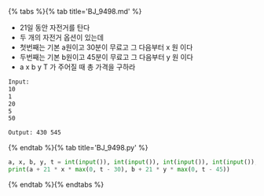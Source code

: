 {% tabs %}{% tab title='BJ_9498.md' %}

* 21일 동안 자전거를 탄다
* 두 개의 자전거 옵션이 있는데
* 첫번째는 기본 a원이고 30분이 무료고 그 다음부터 x 원 이다
* 두번째는 기본 b원이고 45분이 무료고 그 다음부터 y 원 이다
* a x b y T 가 주어질 때 총 가격을 구하라

```txt
Input:
10
1
20
5
50

Output: 430 545
```

{% endtab %}{% tab title='BJ_9498.py' %}

```py
a, x, b, y, t = int(input()), int(input()), int(input()), int(input()), int(input())
print(a + 21 * x * max(0, t - 30), b + 21 * y * max(0, t - 45))
```

{% endtab %}{% endtabs %}
